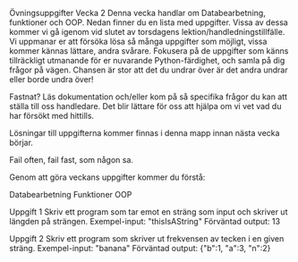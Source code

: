 Övningsuppgifter Vecka 2
Denna vecka handlar om Databearbetning, funktioner och OOP. Nedan finner du en lista med uppgifter. Vissa av dessa kommer vi gå igenom vid slutet av torsdagens lektion/handledningstillfälle. Vi uppmanar er att försöka lösa så många uppgifter som möjligt, vissa kommer kännas lättare, andra svårare. Fokusera på de uppgifter som känns tillräckligt utmanande för er nuvarande Python-färdighet, och samla på dig frågor på vägen. Chansen är stor att det du undrar över är det andra undrar eller borde undra över!

Fastnat? Läs dokumentation och/eller kom på så specifika frågor du kan att ställa till oss handledare. Det blir lättare för oss att hjälpa om vi vet vad du har försökt med hittills.

Lösningar till uppgifterna kommer finnas i denna mapp innan nästa vecka börjar.

Fail often, fail fast, som någon sa.

Genom att göra veckans uppgifter kommer du förstå:

Databearbetning
Funktioner
OOP

Uppgift 1
Skriv ett program som tar emot en sträng som input och skriver ut längden på strängen. Exempel-input: "thisIsAString" Förväntad output: 13

Uppgift 2
Skriv ett program som skriver ut frekvensen av tecken i en given sträng. Exempel-input: "banana" Förväntad output: {"b":1, "a":3, "n":2}
